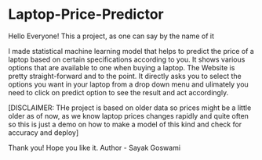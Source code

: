 # Laptop-Price-Predictor
Hello Everyone!
This a project, as one can say by the name of it

I made  statistical machine learning model that helps to predict the price of a laptop based on certain specifications according to you.
It shows various options that are available to one when buying a laptop.
The Website is pretty straight-forward and to the point.
It directly asks you to select the options you want in your laptop from a drop down menu and ulimately you need to click on predict option to see the result and act accordingly.

[DISCLAIMER: THe project is based on older data so prices might be a little older as of now, as we know laptop prices changes rapidly and quite often so this is just a demo on how to make a model of this kind and check for accuracy and deploy]

Thank you!
Hope you like it.
Author - Sayak Goswami
